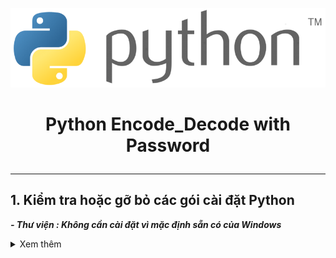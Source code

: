 <p align="center"><img src="https://github.com/Ryeodal0206/Images/blob/main/python.png?raw=true" alt="Python Logo" width="600"</p>
    
<h1><p align="center">Python Encode_Decode with Password</p></h1>

---

## 1. Kiểm tra hoặc gỡ bỏ các gói cài đặt Python

***- Thư viện : Không cần cài đặt vì mặc định sẵn có của Windows***
<details>
    <summary>Xem thêm</summary>
    
### 🛠 Lệnh kiểm tra các gói cài đặt

    pip list

#### ⚙ Xóa từng gói thủ công

      pip uninstall "tên gói"

#### ❗ Xóa theo danh sách txt

Tạo file tên `remove.txt` nhập tên các gói mỗi gói sẽ xuống 1 dòng

      pip uninstall -r remove.txt

#### ✔ Xem các gói đã được gỡ hay chưa

      pip show "tên gói"

---
</details>
